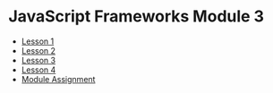 # JavaScript Frameworks Module 3

<span class="menu">

- [Lesson 1](lesson-1)
- [Lesson 2](lesson-2)
- [Lesson 3](lesson-3)
- [Lesson 4](lesson-4)
- [Module Assignment](ma)

</span>